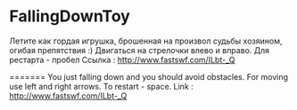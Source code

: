 FallingDownToy
=======

Летите как гордая игрушка, брошенная на произвол судьбы хозяином, огибая препятствия :)
Двигаться на стрелочки влево и вправо.
Для рестарта - пробел
Ссылка : http://www.fastswf.com/ILbt-_Q
	
=======
You just falling down and you should avoid obstacles.
For moving use left and right arrows.
To restart - space.
Link : http://www.fastswf.com/ILbt-_Q
	
